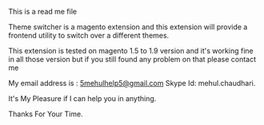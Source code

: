 This is a read me file

Theme switcher is a magento extension and this extension will provide a frontend utility to switch over a different themes.

This extension is tested on magento 1.5 to 1.9 version and it's working fine in all those version but if you still found any problem on that please contact me

My email address is : 5mehulhelp5@gmail.com
Skype Id: mehul.chaudhari.

It's My Pleasure if I can help you in anything.

Thanks For Your Time.
